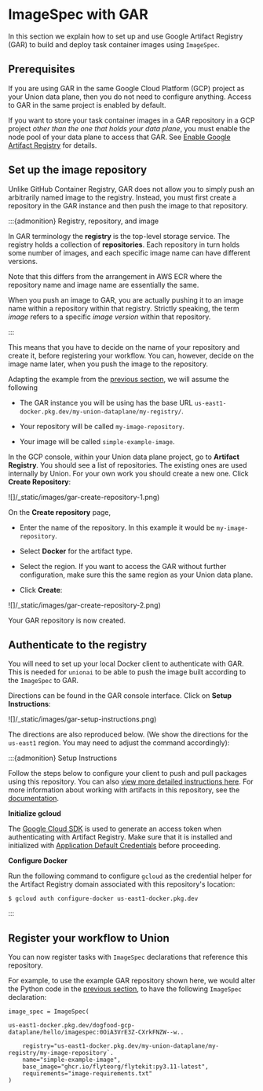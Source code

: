 # ImageSpec with GAR

In this section we explain how to set up and use Google Artifact Registry (GAR) to build and deploy task container images using `ImageSpec`.

## Prerequisites

If you are using GAR in the same Google Cloud Platform (GCP) project as your Union data plane, then you do not need to configure anything.
Access to GAR in the same project is enabled by default.

If you want to store your task container images in a GAR repository in a GCP project _other than the one that holds your data plane_, you must enable the node pool of your data plane to access that GAR.
See [Enable Google Artifact Registry](../../../integrations/enabling-gcp-resources/enabling-google-artifact-registry.md) for details.

## Set up the image repository

Unlike GitHub Container Registry, GAR does not allow you to simply push an arbitrarily named image to the registry.
Instead, you must first create a repository in the GAR instance and then push the image to that repository.

:::{admonition} Registry, repository, and image

In GAR terminology the **registry** is the top-level storage service. The registry holds a collection of **repositories**. Each repository in turn holds some number of images, and each specific image name can have different versions.

Note that this differs from the arrangement in AWS ECR where the repository name and image name are essentially the same.

When you push an image to GAR, you are actually pushing it to an image name within a repository within that registry. Strictly speaking, the term *image* refers to a specific *image version* within that repository.

:::


This means that you have to decide on the name of your repository and create it, before registering your workflow. You can, however, decide on the image name later, when you push the image to the repository.

Adapting the example from the [previous section](./index.md), we will assume the following

* The GAR instance you will be using has the base URL `us-east1-docker.pkg.dev/my-union-dataplane/my-registry/`.

* Your repository will be called `my-image-repository`.

* Your image will be called `simple-example-image`.

In the GCP console, within your Union data plane project, go to **Artifact Registry**. You should see a list of repositories. The existing ones are used internally by Union. For your own work you should create a new one. Click **Create Repository**:

![]/_static/images/gar-create-repository-1.png)

On the **Create repository** page,

* Enter the name of the repository. In this example it would be `my-image-repository`.

* Select **Docker** for the artifact type.

* Select the region. If you want to access the GAR without further configuration, make sure this the same region as your Union data plane.

* Click **Create**:

![]/_static/images/gar-create-repository-2.png)

Your GAR repository is now created.

## Authenticate to the registry

You will need to set up your local Docker client to authenticate with GAR. This is needed for `unionai` to be able to push the image built according to the `ImageSpec` to GAR.

Directions can be found in the GAR console interface. Click on **Setup Instructions**:

![]/_static/images/gar-setup-instructions.png)

The directions are also reproduced below. (We show the directions for the `us-east1` region. You may need to adjust the command accordingly):

:::{admonition} Setup Instructions

Follow the steps below to configure your client to push and pull packages using this repository.
You can also [view more detailed instructions here](https://cloud.google.com/artifact-registry/docs/docker/authentication?authuser=1).
For more information about working with artifacts in this repository, see the [documentation](https://cloud.google.com/artifact-registry/docs/docker?authuser=1).

**Initialize gcloud**

The [Google Cloud SDK](https://cloud.google.com/sdk/docs/?authuser=1) is used to generate an access token when authenticating with Artifact Registry.
Make sure that it is installed and initialized with [Application Default Credentials](https://cloud.google.com/sdk/gcloud/reference/auth/application-default/login?authuser=1) before proceeding.

**Configure Docker**

Run the following command to configure `gcloud` as the credential helper for the Artifact Registry domain associated with this repository's location:

```{code-block} shell
$ gcloud auth configure-docker us-east1-docker.pkg.dev
```

:::

## Register your workflow to Union

You can now register tasks with `ImageSpec` declarations that reference this repository.

For example, to use the example GAR repository shown here, we would alter the Python code in the [previous section](./index.md), to have the following `ImageSpec` declaration:

```{code-block} python
image_spec = ImageSpec(

us-east1-docker.pkg.dev/dogfood-gcp-dataplane/hello/imagespec:0OiA3VrE3Z-CXrkFNZW--w..

    registry="us-east1-docker.pkg.dev/my-union-dataplane/my-registry/my-image-repository`.
    name="simple-example-image",
    base_image="ghcr.io/flyteorg/flytekit:py3.11-latest",
    requirements="image-requirements.txt"
)
```

